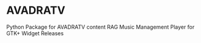 # AVADRATV
Python Package for AVADRATV content RAG Music Management Player for GTK+ Widget Releases
